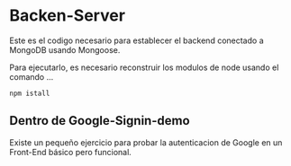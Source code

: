 # Backen-Server

Este es el codigo necesario para establecer el backend conectado a MongoDB usando Mongoose.

Para ejecutarlo, es necesario reconstruir los modulos de node usando el comando ... 

```
npm istall
```
## Dentro de Google-Signin-demo
Existe un pequeño ejercicio para probar la autenticacion de Google en un Front-End básico pero funcional. 
